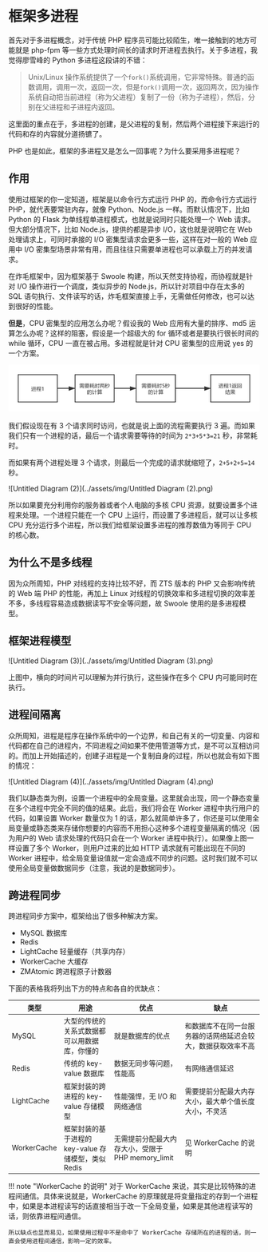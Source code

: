 # 框架多进程

首先对于多进程概念，对于传统 PHP 程序员可能比较陌生，唯一接触到的地方可能就是 php-fpm 等一些方式处理时间长的请求时开进程去执行。关于多进程，我觉得廖雪峰的 Python 多进程这段讲的不错：

> Unix/Linux 操作系统提供了一个`fork()`系统调用，它非常特殊。普通的函数调用，调用一次，返回一次，但是`fork()`调用一次，返回两次，因为操作系统自动把当前进程（称为父进程）复制了一份（称为子进程），然后，分别在父进程和子进程内返回。

这里面的重点在于，多进程的创建，是父进程的复制，然后两个进程接下来运行的代码和存的内容就分道扬镳了。

PHP 也是如此，框架的多进程又是怎么一回事呢？为什么要采用多进程呢？

## 作用

使用过框架的你一定知道，框架是以命令行方式运行 PHP 的，而命令行方式运行 PHP，就代表要常驻内存，就像 Python、Node.js 一样。而默认情况下，比如 Python 的 Flask 为单线程单进程模式，也就是说同时只能处理一个 Web 请求。但大部分情况下，比如 Node.js，提供的都是异步 I/O，这也就是说明它在 Web 处理请求上，可同时承接的 I/O 密集型请求会更多一些，这样在对一般的 Web 应用中 I/O 密集型场景非常有用，而且往往只需要单进程也可以承载上万的并发请求。

在炸毛框架中，因为框架基于 Swoole 构建，所以天然支持协程，而协程就是针对 I/O 操作进行一个调度，类似异步的 Node.js，所以针对项目中存在太多的 SQL 语句执行、文件读写的话，炸毛框架直接上手，无需做任何修改，也可以达到很好的性能。

**但是**，CPU 密集型的应用怎么办呢？假设我的 Web 应用有大量的排序、md5 运算怎么办呢？这样的阻塞，假设是一个超级大的 for 循环或者是要执行很长时间的 while 循环，CPU 一直在被占用。多进程就是针对 CPU 密集型的应用说 yes 的一个方案。

![Untitled Diagram (1)](../assets/img/single-process.png)

我们假设现在有 3 个请求同时访问，也就是说上面的流程需要执行 3 遍。而如果我们只有一个进程的话，最后一个请求需要等待的时间为 `2*3+5*3=21` 秒，非常耗时。

而如果有两个进程处理 3 个请求，则最后一个完成的请求就缩短了，`2+5+2+5=14` 秒。

![Untitled Diagram (2)](../assets/img/Untitled Diagram (2).png)

所以如果要充分利用你的服务器或者个人电脑的多核 CPU 资源，就要设置多个进程来处理。一个进程只能在一个 CPU 上运行，而设置了多进程后，就可以让多核 CPU 充分运行多个进程，所以我们给框架设置多进程的推荐数值为等同于 CPU 的核心数。

## 为什么不是多线程

因为众所周知，PHP 对线程的支持比较不好，而 ZTS 版本的 PHP 又会影响传统的 Web 端 PHP 的性能，再加上 Linux 对线程的切换效率和多进程切换的效率差不多，多线程容易造成数据读写不安全等问题，故 Swoole 使用的是多进程模型。

## 框架进程模型

![Untitled Diagram (3)](../assets/img/Untitled Diagram (3).png)

上图中，横向的时间片可以理解为并行执行，这些操作在多个 CPU 内可能同时在执行。

## 进程间隔离

众所周知，进程是程序在操作系统中的一个边界，和自己有关的一切变量、内容和代码都在自己的进程内，不同进程之间如果不使用管道等方式，是不可以互相访问的。而加上开始描述的，创建子进程是一个复制自身的过程，所以也就会有如下图的情况：

![Untitled Diagram (4)](../assets/img/Untitled Diagram (4).png)

我们以静态类为例，设置一个进程中的全局变量。这里就会出现，同一个静态变量在多个进程中完全不同的值的结果。此后，我们将会在 Worker 进程中执行用户的代码，如果设置 Worker 数量仅为 1 的话，那么就简单许多了，你还是可以使用全局变量或静态类来存储你想要的内容而不用担心这种多个进程变量隔离的情况（因为用户的 Web 请求处理的代码只会在一个 Worker 进程中执行）。如果像上图一样设置了多个 Worker，则用户过来的比如 HTTP 请求就有可能出现在不同的 Worker 进程中，给全局变量设值就一定会造成不同步的问题。这时我们就不可以使用全局变量做数据同步（注意，我说的是数据同步）。

## 跨进程同步

跨进程同步方案中，框架给出了很多种解决方案。

- MySQL 数据库
- Redis
- LightCache 轻量缓存（共享内存）
- WorkerCache 大缓存
- ZMAtomic 跨进程原子计数器

下面的表格我将列出下方的特点和各自的优缺点：

| 类型        | 用途                                                | 优点                                              | 缺点                                                         |
| ----------- | --------------------------------------------------- | ------------------------------------------------- | ------------------------------------------------------------ |
| MySQL       | 大型的传统的关系式数据都可以用数据库，你懂的        | 就是数据库的优点                                  | 和数据库不在同一台服务器的话网络延迟会较大，数据获取效率不高 |
| Redis       | 传统的 key-value 数据库                             | 数据无同步等问题，性能高                          | 有网络通信延迟                                               |
| LightCache  | 框架封装的跨进程的 key-value 存储模型               | 性能强悍，无 I/O 和网络通信                       | 需要提前分配最大内存大小，最大单个值长度大小，不灵活         |
| WorkerCache | 框架封装的基于进程的 key-value 存储模型，类似 Redis | 无需提前分配最大内存大小，受限于 PHP memory_limit | 见 WorkerCache 的说明                                        |

!!! note "WorkerCache 的说明"
	对于 WorkerCache 来说，其实是比较特殊的进程间通信。具体来说就是，WorkerCache 的原理就是将变量指定的存到一个进程中，如果是本进程读写的话直接相当于改一下全局变量，如果是其他进程读写的话，则依靠进程间通信。
	
	所以缺点也显而易见，如果使用过程中不是命中了 WorkerCache 存储所在的进程的话，则一直会使用进程间通信，影响一定的效率。

